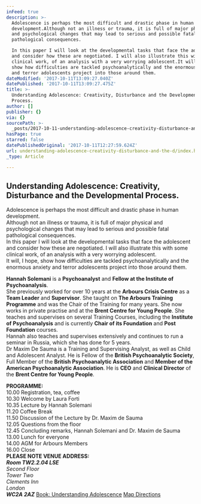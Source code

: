 ```yaml
---
inFeed: true
description: >-
  Adolescence is perhaps the most difficult and drastic phase in human
  development.Although not an illness or trauma, it is full of major physical
  and psychological changes that may lead to serious and possible fatal
  pathological consequences.

  In this paper I will look at the developmental tasks that face the adolescent
  and consider how these are negotiated. I will also illustrate this with some
  clinical work, of an analysis with a very worrying adolescent.It will, I hope,
  show how difficulties are tackled psychoanalytically and the enormous anxiety
  and terror adolescents project into those around them.
dateModified: '2017-10-11T13:09:27.040Z'
datePublished: '2017-10-11T13:09:27.475Z'
title: >-
  Understanding Adolescence: Creativity, Disturbance and the Developmental
  Process.
author: []
publisher: {}
via: {}
sourcePath: >-
  _posts/2017-10-11-understanding-adolescence-creativity-disturbance-and-the-d.md
hasPage: true
starred: false
datePublishedOriginal: '2017-10-11T12:27:59.624Z'
url: understanding-adolescence-creativity-disturbance-and-the-d/index.html
_type: Article

---
```

## Understanding Adolescence: Creativity, Disturbance and the Developmental Process.

Adolescence is perhaps the most difficult and drastic phase in human development.  
Although not an illness or trauma, it is full of major physical and psychological changes that may lead to serious and possible fatal pathological consequences.  
In this paper I will look at the developmental tasks that face the adolescent and consider how these are negotiated. I will also illustrate this with some clinical work, of an analysis with a very worrying adolescent.  
It will, I hope, show how difficulties are tackled psychoanalytically and the enormous anxiety and terror adolescents project into those around them.

**Hannah Solemani** is a **Psychoanalyst** and **Fellow at the Institute of Psychoanalysis**.  
She previously worked for over 10 years at the **Arbours Crisis Centre** as a **Team Leader** and **Supervisor**. She taught on **The Arbours Training Programme** and was the Chair of the Training for many years. She now works in private practise and at the **Brent Centre for Young People**. She teaches and supervises on several Training Courses, including the **Institute of Psychoanalysis** and is currently **Chair of its Foundation** and **Post Foundation** courses.  
Hannah also teaches and supervises extensively and continues to run a seminar in Russia, which she has done for 5 years.  
Dr Maxim De Sauma is a Training and Supervising Analyst, as well as Child and Adolescent Analyst. He is Fellow of the **British Psychoanalytic Society**, Full Member of the **British Psychoanalytic Association** and **Member of the American Psychoanalytic Association**. He is **CEO** and **Clinical Director** of the **Brent Centre for Young People**. 

**PROGRAMME:**  
10.00 Registration, tea, coffee  
10.30 Welcome by Laura Forti  
10.35 Lecture by Hannah Solemani  
11.20 Coffee Break  
11.50 Discussion of the Lecture by Dr. Maxim de Sauma  
12.05 Questions from the floor  
12.45 Concluding remarks, Hannah Solemani and Dr. Maxim de Sauma  
13.00 Lunch for everyone  
14.00 AGM for Arbours Members  
16.00 Close  
**PLEASE NOTE VENUE ADDRESS:**  
_**Room TW2.2.04 LSE**_  
_Second Floor  
Tower Two  
Clements Inn  
London_  
_**WC2A 2AZ**_
[Book: Understanding Adolescence][0]
[Map Directions ][1]

[0]: https://www.eventbrite.co.uk/e/understanding-adolescence-creativity-disturbance-and-the-developmental-process-tickets-36639209863
[1]: http://www.lse.ac.uk/lse-information/campus-map